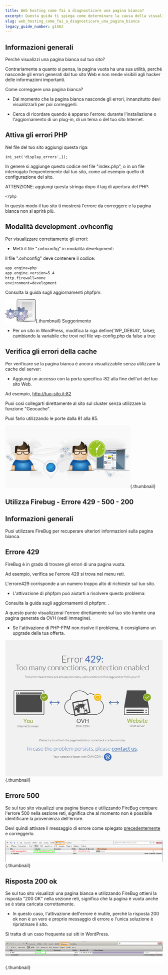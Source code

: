 ```yaml
---
title: Web hosting come fai a diagnosticare una pagina bianca?
excerpt: Questa guida ti spiega come determinare la causa della visualizzazione di una pagina bianca nel tuo sito
slug: web_hosting_come_fai_a_diagnosticare_una_pagina_bianca
legacy_guide_number: g1562
---
```



## Informazioni generali
Perché visualizzi una pagina bianca sul tuo sito?

Contrariamente a quanto si pensa, la pagina vuota ha una sua utilità, perché nasconde gli errori generati dal tuo sito Web e non rende visibili agli hacker delle informazioni importanti.

Come correggere una pagina bianca?


- Dal momento che la pagina bianca nasconde gli errori, innanzitutto devi visualizzarli per poi correggerli.

- Cerca di ricordare quando è apparso l'errore: durante l'installazione o l'aggiornamento di un plug-in, di un tema o del tuo sito Internet.




## Attiva gli errori PHP
Nel file del tuo sito aggiungi questa riga:


```
ini_set('display_errors',1);
```


In genere si aggiunge questo codice nel file "index.php", o in un file interrogato frequentemente dal tuo sito, come ad esempio quello di configurazione del sito.

ATTENZIONE: aggiungi questa stringa dopo il tag di apertura del PHP:


```
<?php
```


In questo modo il tuo sito ti mostrerà l'errore da correggere e la pagina bianca non si aprirà più.

## Modalità development .ovhconfig
Per visualizzare correttamente gli errori: 


- Metti il file ".ovhconfig" in modalità development:


Il file ".ovhconfig" deve contenere il codice:


```
app.engine=php 
app.engine.version=5.4 
http.firewall=none 
environment=development
```


Consulta la guida sugli aggiornamenti phpfpm: []({legacy}1175)

![](images/img_2159.jpg){.thumbnail}
Suggerimento


- Per un sito in WordPress, modifica la riga define('WP_DEBUG', false); cambiando la variabile che trovi nel file wp-config.php da false a true




## Verifica gli errori della cache
Per verificare se la pagina bianca è ancora visualizzabile senza utilizzare la cache del server: 


- Aggiungi un accesso con la porta specifica :82 alla fine dell'url del tuo sito Web.

Ad esempio, http://tuo-sito.it:82


Puoi così collegarti direttamente al sito sul cluster senza utilizzare la funzione "Geocache".

Puoi farlo utilizzando le porte dalla 81 alla 85.

![](images/img_2160.jpg){.thumbnail}


## Utilizza Firebug - Errore 429 - 500 - 200

## Informazioni generali
Puoi utilizzare FireBug per recuperare ulteriori informazioni sulla pagina bianca.

## Errore 429
FireBug è in grado di trovare gli errori di una pagina vuota.

Ad esempio, verifica se l'errore 429 si trova nel menu reti.

L'errore429 corrisponde a un numero troppo alto di richieste sul tuo sito.


- L'attivazione di phpfpm può aiutarti a risolvere questo problema:

Consulta la guida sugli aggiornamenti di phpfpm: []({legacy}1175).

A questo punto visualizzerai l'errore direttamente sul tuo sito tramite una pagina generata da OVH (vedi immagine).

- Se l'attivazione di PHP-FPM non risolve il problema, ti consigliamo un upgrade della tua offerta.



![](images/img_2158.jpg){.thumbnail}

## Errore 500
Se sul tuo sito visualizzi una pagina bianca e utilizzando FireBug compare l'errore 500 nella sezione reti, significa che al momento non è possibile identificare la provenienza dell'errore. 

Devi quindi attivare il messaggio di errore come spiegato [precedentemente](#diagnostic_applicable_activer_les_erreurs_php) e correggerlo.

![](images/img_2161.jpg){.thumbnail}

## Risposta 200 ok
Se sul tuo sito visualizzi una pagina bianca e utilizzando FireBug ottieni la risposta "200 OK" nella sezione reti, significa che la pagina è vuota anche se è stata caricata correttamente. 


- In questo caso, l'attivazione dell'errore è inutile, perché la risposta 200 ok non è un vero e proprio messaggio di errore e l'unica soluzione è ripristinare il sito.

Si tratta di un caso frequente sui siti in WordPress.


![](images/img_2162.jpg){.thumbnail}

